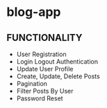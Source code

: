 # blog-app

## FUNCTIONALITY

- User Registration
- Login Logout Authentication
- Update User Profile
- Create, Update, Delete Posts
- Pagination
- Filter Posts By User
- Password Reset